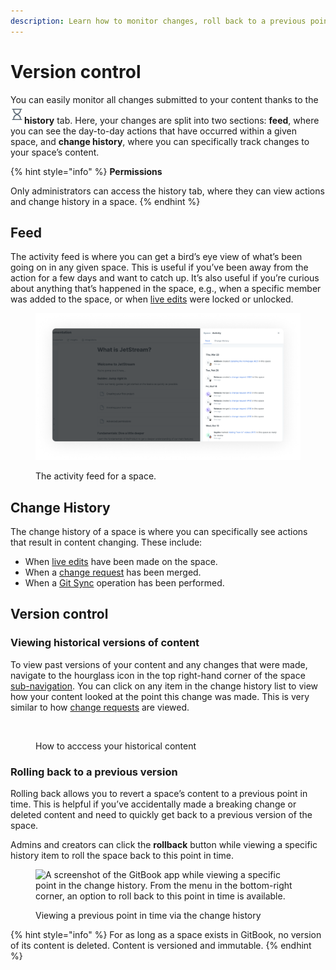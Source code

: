 ```yaml
---
description: Learn how to monitor changes, roll back to a previous point in time, and more.
---
```


# Version control

You can easily monitor all changes submitted to your content thanks to the <img src="../.gitbook/assets/history-icon" alt="" data-size="line">**history** tab. Here, your changes are split into two sections: **feed**, where you can see the day-to-day actions that have occurred within a given space, and **change history**, where you can specifically track changes to your space’s content.

{% hint style="info" %}
**Permissions**

Only administrators can access the history tab, where they can view actions and change history in a space.
{% endhint %}

## Feed <a href="#see-all-the-activities" id="see-all-the-activities"></a>

The activity feed is where you can get a bird’s eye view of what’s been going on in any given space. This is useful if you’ve been away from the action for a few days and want to catch up. It’s also useful if you’re curious about anything that’s happened in the space, e.g., when a specific member was added to the space, or when [live edits](../collaboration/collaboration/live-edits.md#toggling-live-edit-on-or-off) were locked or unlocked.

<div data-full-width="true">

<figure><img src="../.gitbook/assets/history-feed.png" alt="A screenshot showing the result of clicking History in the space subnavigation. The activity feed is visible, showing activities like visibility changes, merged change requests, and live edits being locked or unlocked."><figcaption><p>The activity feed for a space.</p></figcaption></figure>

</div>

## Change History <a href="#see-the-activity-of-a-specific-draft" id="see-the-activity-of-a-specific-draft"></a>

The change history of a space is where you can specifically see actions that result in content changing. These include:

- When [live edits](../collaboration/collaboration/live-edits.md) have been made on the space.
- When a [change request](../collaboration/collaboration/change-requests.md) has been merged.
- When a [Git Sync](../integrations/git-sync/) operation has been performed.

## Version control

### Viewing historical versions of content

To view past versions of your content and any changes that were made, navigate to the hourglass icon in the top right-hand corner of the space [sub-navigation](../product-tour/navigation.md#space-sub-navigation). You can click on any item in the change history list to view how your content looked at the point this change was made. This is very similar to how [change requests](../collaboration/collaboration/change-requests.md) are viewed.

<div data-full-width="true">

<figure><img src="../.gitbook/assets/change-history" alt=""><figcaption><p>How to acccess your historical content</p></figcaption></figure>

</div>

### Rolling back to a previous version

Rolling back allows you to revert a space’s content to a previous point in time. This is helpful if you’ve accidentally made a breaking change or deleted content and need to quickly get back to a previous version of the space.&#x20;

Admins and creators can click the **rollback** button while viewing a specific history item to roll the space back to this point in time.

<div data-full-width="true">

<figure><img src="../.gitbook/assets/rollback-change-request.gif" alt="A screenshot of the GitBook app while viewing a specific point in the change history. From the menu in the bottom-right corner, an option to roll back to this point in time is available."><figcaption><p>Viewing a previous point in time via the change history</p></figcaption></figure>

</div>

{% hint style="info" %}
For as long as a space exists in GitBook, no version of its content is deleted. Content is versioned and immutable.
{% endhint %}
